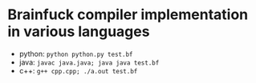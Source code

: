 # Brainfuck compiler implementation in various languages
- python:	`python python.py test.bf`
- java:		`javac java.java; java java test.bf`
- c++:		`g++ cpp.cpp; ./a.out test.bf`
